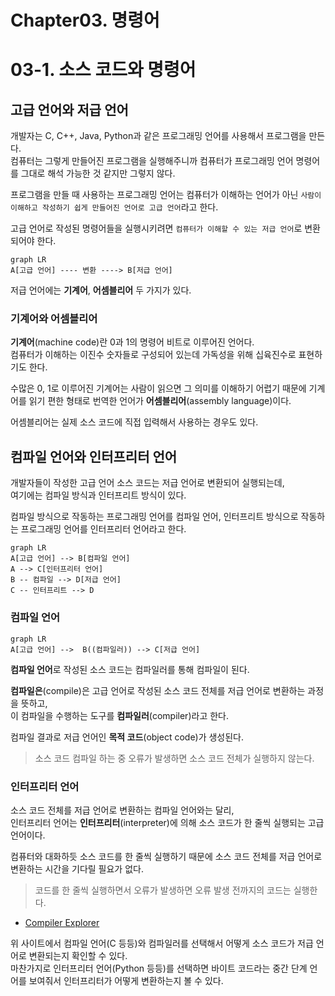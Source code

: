 # Chapter03. 명령어

# 03-1. 소스 코드와 명령어

## 고급 언어와 저급 언어

개발자는 C, C++, Java, Python과 같은 프로그래밍 언어를 사용해서 프로그램을 만든다.  
컴퓨터는 그렇게 만들어진 프로그램을 실행해주니까 컴퓨터가 프로그래밍 언어 명령어를 그대로 해석 가능한 것 같지만 그렇지 않다.

프로그램을 만들 때 사용하는 프로그래밍 언어는 컴퓨터가 이해하는 언어가 아닌 `사람이 이해하고 작성하기 쉽게 만들어진 언어로 고급 언어`라고 한다.

고급 언어로 작성된 명령어들을 실행시키려면 `컴퓨터가 이해할 수 있는 저급 언어`로 변환되어야 한다.

```mermaid
graph LR
A[고급 언어] ---- 변환 ----> B[저급 언어]
```

저급 언어에는 **기계어**, **어셈블리어** 두 가지가 있다.

### 기계어와 어셈블리어

**기계어**(machine code)란 0과 1의 명령어 비트로 이루어진 언어다.  
컴퓨터가 이해하는 이진수 숫자들로 구성되어 있는데 가독성을 위해 십육진수로 표현하기도 한다.

수많은 0, 1로 이루어진 기계어는 사람이 읽으면 그 의미를 이해하기 어렵기 때문에 기계어를 읽기 편한 형태로 번역한 언어가 **어셈블리어**(assembly language)이다.

어셈블리어는 실제 소스 코드에 직접 입력해서 사용하는 경우도 있다.

## 컴파일 언어와 인터프리터 언어

개발자들이 작성한 고급 언어 소스 코드는 저급 언어로 변환되어 실행되는데,  
여기에는 컴파일 방식과 인터프리트 방식이 있다.

컴파일 방식으로 작동하는 프로그래밍 언어를 컴파일 언어, 인터프리트 방식으로 작동하는 프로그래밍 언어를 인터프리터 언어라고 한다.

```mermaid
graph LR
A[고급 언어] --> B[컴파일 언어]
A --> C[인터프리터 언어]
B -- 컴파일 --> D[저급 언어]
C -- 인터프리트 --> D
```

### 컴파일 언어

```mermaid
graph LR
A[고급 언어] -->  B((컴파일러)) --> C[저급 언어]
```

**컴파일 언어**로 작성된 소스 코드는 컴파일러를 통해 컴파일이 된다.

**컴파일은**(compile)은 고급 언어로 작성된 소스 코드 전체를 저급 언어로 변환하는 과정을 뜻하고,  
이 컴파일을 수행하는 도구를 **컴파일러**(compiler)라고 한다.

컴파일 결과로 저급 언어인 **목적 코드**(object code)가 생성된다.

> 소스 코드 컴파일 하는 중 오류가 발생하면 소스 코드 전체가 실행하지 않는다.

### 인터프리터 언어

소스 코드 전체를 저급 언어로 변환하는 컴파일 언어와는 달리,  
인터프리터 언어는 **인터프리터**(interpreter)에 의해 소스 코드가 한 줄씩 실행되는 고급 언어이다.

컴퓨터와 대화하듯 소스 코드를 한 줄씩 실행하기 때문에 소스 코드 전체를 저급 언어로 변환하는 시간을 기다릴 필요가 없다. 

> 코드를 한 줄씩 실행하면서 오류가 발생하면 오류 발생 전까지의 코드는 실행한다.

- [Compiler Explorer](https://godbolt.org/)

위 사이트에서 컴파일 언어(C 등등)와 컴파일러를 선택해서 어떻게 소스 코드가 저급 언어로 변환되는지 확인할 수 있다.  
마찬가지로 인터프리터 언어(Python 등등)를 선택하면 바이트 코드라는 중간 단계 언어를 보여줘서 인터프리터가 어떻게 변환하는지 볼 수 있다.
